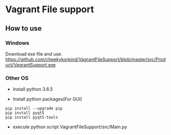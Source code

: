 # Vagrant File support

## How to use

### Windows
Download exe file and use.
https://github.com/cheekykorkind/VagrantFileSupport/blob/master/src/Product/VagrantSupport.exe

### Other OS
- Install python 3.6.5

- Install python packages(For GUI)
```
pip install --upgrade pip
pip install pyqt5
pip install pyqt5-tools
```

- execute python script
VagrantFileSupport/src/Main.py